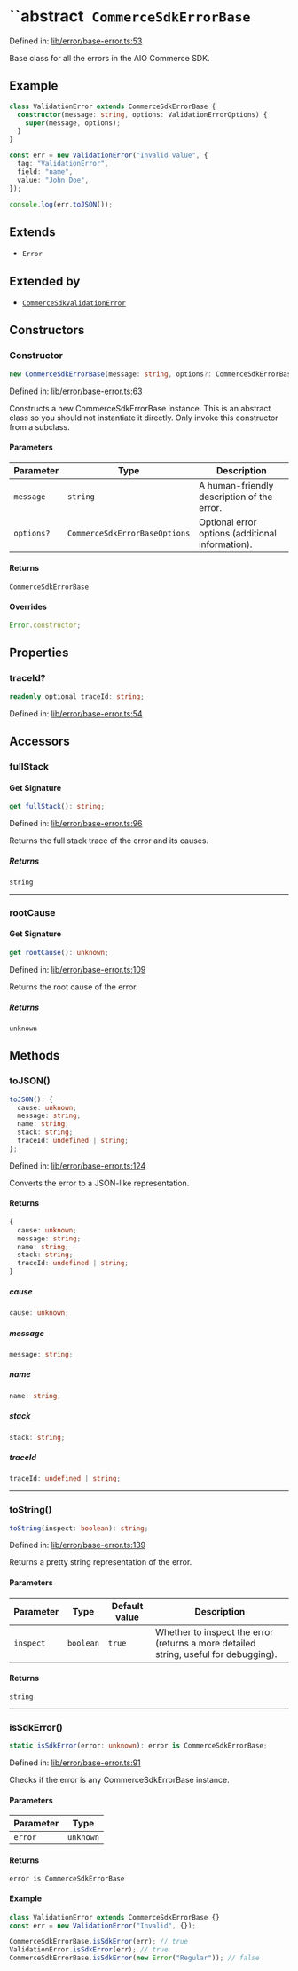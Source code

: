 # ``abstract` CommerceSdkErrorBase`

Defined in: [lib/error/base-error.ts:53](https://github.com/adobe/aio-commerce-sdk/blob/b828858b2e024cee9599e664761b0da5b22f0cd1/packages/aio-commerce-lib-core/source/lib/error/base-error.ts#L53)

Base class for all the errors in the AIO Commerce SDK.

## Example

```ts
class ValidationError extends CommerceSdkErrorBase {
  constructor(message: string, options: ValidationErrorOptions) {
    super(message, options);
  }
}

const err = new ValidationError("Invalid value", {
  tag: "ValidationError",
  field: "name",
  value: "John Doe",
});

console.log(err.toJSON());
```

## Extends

- `Error`

## Extended by

- [`CommerceSdkValidationError`](CommerceSdkValidationError.md)

## Constructors

### Constructor

```ts
new CommerceSdkErrorBase(message: string, options?: CommerceSdkErrorBaseOptions): CommerceSdkErrorBase;
```

Defined in: [lib/error/base-error.ts:63](https://github.com/adobe/aio-commerce-sdk/blob/b828858b2e024cee9599e664761b0da5b22f0cd1/packages/aio-commerce-lib-core/source/lib/error/base-error.ts#L63)

Constructs a new CommerceSdkErrorBase instance. This is an abstract class so you
should not instantiate it directly. Only invoke this constructor from a subclass.

#### Parameters

| Parameter  | Type                          | Description                                      |
| ---------- | ----------------------------- | ------------------------------------------------ |
| `message`  | `string`                      | A human-friendly description of the error.       |
| `options?` | `CommerceSdkErrorBaseOptions` | Optional error options (additional information). |

#### Returns

`CommerceSdkErrorBase`

#### Overrides

```ts
Error.constructor;
```

## Properties

### traceId?

```ts
readonly optional traceId: string;
```

Defined in: [lib/error/base-error.ts:54](https://github.com/adobe/aio-commerce-sdk/blob/b828858b2e024cee9599e664761b0da5b22f0cd1/packages/aio-commerce-lib-core/source/lib/error/base-error.ts#L54)

## Accessors

### fullStack

#### Get Signature

```ts
get fullStack(): string;
```

Defined in: [lib/error/base-error.ts:96](https://github.com/adobe/aio-commerce-sdk/blob/b828858b2e024cee9599e664761b0da5b22f0cd1/packages/aio-commerce-lib-core/source/lib/error/base-error.ts#L96)

Returns the full stack trace of the error and its causes.

##### Returns

`string`

---

### rootCause

#### Get Signature

```ts
get rootCause(): unknown;
```

Defined in: [lib/error/base-error.ts:109](https://github.com/adobe/aio-commerce-sdk/blob/b828858b2e024cee9599e664761b0da5b22f0cd1/packages/aio-commerce-lib-core/source/lib/error/base-error.ts#L109)

Returns the root cause of the error.

##### Returns

`unknown`

## Methods

### toJSON()

```ts
toJSON(): {
  cause: unknown;
  message: string;
  name: string;
  stack: string;
  traceId: undefined | string;
};
```

Defined in: [lib/error/base-error.ts:124](https://github.com/adobe/aio-commerce-sdk/blob/b828858b2e024cee9599e664761b0da5b22f0cd1/packages/aio-commerce-lib-core/source/lib/error/base-error.ts#L124)

Converts the error to a JSON-like representation.

#### Returns

```ts
{
  cause: unknown;
  message: string;
  name: string;
  stack: string;
  traceId: undefined | string;
}
```

##### cause

```ts
cause: unknown;
```

##### message

```ts
message: string;
```

##### name

```ts
name: string;
```

##### stack

```ts
stack: string;
```

##### traceId

```ts
traceId: undefined | string;
```

---

### toString()

```ts
toString(inspect: boolean): string;
```

Defined in: [lib/error/base-error.ts:139](https://github.com/adobe/aio-commerce-sdk/blob/b828858b2e024cee9599e664761b0da5b22f0cd1/packages/aio-commerce-lib-core/source/lib/error/base-error.ts#L139)

Returns a pretty string representation of the error.

#### Parameters

| Parameter | Type      | Default value | Description                                                                          |
| --------- | --------- | ------------- | ------------------------------------------------------------------------------------ |
| `inspect` | `boolean` | `true`        | Whether to inspect the error (returns a more detailed string, useful for debugging). |

#### Returns

`string`

---

### isSdkError()

```ts
static isSdkError(error: unknown): error is CommerceSdkErrorBase;
```

Defined in: [lib/error/base-error.ts:91](https://github.com/adobe/aio-commerce-sdk/blob/b828858b2e024cee9599e664761b0da5b22f0cd1/packages/aio-commerce-lib-core/source/lib/error/base-error.ts#L91)

Checks if the error is any CommerceSdkErrorBase instance.

#### Parameters

| Parameter | Type      |
| --------- | --------- |
| `error`   | `unknown` |

#### Returns

`error is CommerceSdkErrorBase`

#### Example

```ts
class ValidationError extends CommerceSdkErrorBase {}
const err = new ValidationError("Invalid", {});

CommerceSdkErrorBase.isSdkError(err); // true
ValidationError.isSdkError(err); // true
CommerceSdkErrorBase.isSdkError(new Error("Regular")); // false
```
